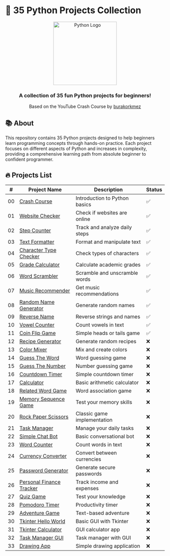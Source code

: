 # 🐍 35 Python Projects Collection

<p align="center">
  <img src="https://media.giphy.com/media/KAq5w47R9rmTuvWOWa/giphy.gif" alt="Python Logo" width="200"/>
</p>

<h3 align="center">A collection of 35 fun Python projects for beginners!</h3>
<p align="center">Based on the YouTube Crash Course by <a href="https://youtu.be/mMzwOZQJIcE?si=My2Mxl17kvhbYUtE">burakorkmez</a></p>

## 📚 About

This repository contains 35 Python projects designed to help beginners learn programming concepts through hands-on practice. Each project focuses on different aspects of Python and increases in complexity, providing a comprehensive learning path from absolute beginner to confident programmer.

## 🔥 Projects List

| #   | Project Name                                             | Description                   | Status |
| --- | -------------------------------------------------------- | ----------------------------- | ------ |
| 00  | [Crash Course](/0-crash-course)                          | Introduction to Python basics | ✅     |
| 01  | [Website Checker](/01-website-checker)                   | Check if websites are online  | ✅     |
| 02  | [Step Counter](/02-step-counter)                         | Track and analyze daily steps | ✅     |
| 03  | [Text Formatter](/03-text-formatter)                     | Format and manipulate text    | ✅     |
| 04  | [Character Type Checker](/04-check-char-type)            | Check types of characters     | ✅     |
| 05  | [Grade Calculator](/05-grade-calculator)                 | Calculate academic grades     | ✅     |
| 06  | [Word Scrambler](/06-word-scrambler)                     | Scramble and unscramble words | ✅     |
| 07  | [Music Recommender](/07-music-recommender)               | Get music recommendations     | ✅     |
| 08  | [Random Name Generator](/08-random-name-generator)       | Generate random names         | ✅     |
| 09  | [Reverse Name](/09-reverse-name)                         | Reverse strings and names     | ✅     |
| 10  | [Vowel Counter](/10-vowel-counter)                       | Count vowels in text          | ✅     |
| 11  | [Coin Flip Game](/11-coin-flip-game)                     | Simple heads or tails game    | ✅     |
| 12  | [Recipe Generator](/12-recipe-generator)                 | Generate random recipes       | ❌     |
| 13  | [Color Mixer](/13-color-mixer)                           | Mix and create colors         | ❌     |
| 14  | [Guess The Word](/14-guess-the-word)                     | Word guessing game            | ❌     |
| 15  | [Guess The Number](/15-guess-the-number)                 | Number guessing game          | ❌     |
| 16  | [Countdown Timer](/16-countdown-timer)                   | Simple countdown timer        | ❌     |
| 17  | [Calculator](/17-calculator)                             | Basic arithmetic calculator   | ❌     |
| 18  | [Related Word Game](/18-related-word-game)               | Word association game         | ❌     |
| 19  | [Memory Sequence Game](/19-memory-sequence-game)         | Test your memory skills       | ❌     |
| 20  | [Rock Paper Scissors](/20-rock-paper-scissors)           | Classic game implementation   | ❌     |
| 21  | [Task Manager](/21-task-manager)                         | Manage your daily tasks       | ❌     |
| 22  | [Simple Chat Bot](/22-simple-chat-bot)                   | Basic conversational bot      | ❌     |
| 23  | [Word Counter](/23-word-counter)                         | Count words in text           | ❌     |
| 24  | [Currency Converter](/24-currency-converter)             | Convert between currencies    | ❌     |
| 25  | [Password Generator](/25-password-generator)             | Generate secure passwords     | ❌     |
| 26  | [Personal Finance Tracker](/26-personal-finance-tracker) | Track income and expenses     | ❌     |
| 27  | [Quiz Game](/27-quiz-game)                               | Test your knowledge           | ❌     |
| 28  | [Pomodoro Timer](/28-pomodoro-timer)                     | Productivity timer            | ❌     |
| 29  | [Adventure Game](/29-adventure-game)                     | Text-based adventure          | ❌     |
| 30  | [Tkinter Hello World](/30-tkinter-hello-world)           | Basic GUI with Tkinter        | ❌     |
| 31  | [Tkinter Calculator](/31-tkinter-calculator)             | GUI calculator app            | ❌     |
| 32  | [Task Manager GUI](/32-task-manager)                     | Task manager with GUI         | ❌     |
| 33  | [Drawing App](/33-drawing-app)                           | Simple drawing application    | ❌     |
